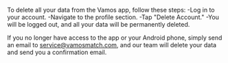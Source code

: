 To delete all your data from the Vamos app, follow these steps:
-Log in to your account.
-Navigate to the profile section.
-Tap "Delete Account."
-You will be logged out, and all your data will be permanently deleted.

If you no longer have access to the app or your Android phone, simply send an email to service@vamosmatch.com, and our team will delete your data and send you a confirmation email.
